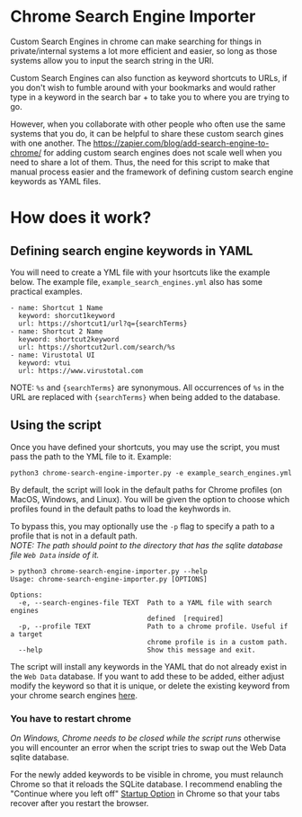 # Chrome Search Engine Importer

Custom Search Engines in chrome can make searching for things in private/internal systems a lot more efficient and easier, so long as those systems allow you to input the search string in the URI.

Custom Search Engines can also function as keyword shortcuts to URLs, if you don't wish to fumble around with your bookmarks and would rather type in a keyword in the search bar + <Enter> to take you to where you are trying to go.

However, when you collaborate with other people who often use the same systems that you do, it can be helpful to share these custom search gines with one another. The https://zapier.com/blog/add-search-engine-to-chrome/ for adding custom search engines does not scale well when you need to share a lot of them. Thus, the need for this script to make that manual process easier and the framework of defining custom search engine keywords as YAML files.

# How does it work?

## Defining search engine keywords in YAML

You will need to create a YML file with your hsortcuts like the example below. The example file, `example_search_engines.yml` also has some practical examples.

```
- name: Shortcut 1 Name
  keyword: shorcut1keyword
  url: https://shortcut1/url?q={searchTerms}
- name: Shortcut 2 Name
  keyword: shortcut2keyword
  url: https://shortcut2url.com/search/%s
- name: Virustotal UI
  keyword: vtui
  url: https://www.virustotal.com
```

NOTE: `%s` and `{searchTerms}` are synonymous. All occurrences of `%s` in the URL are replaced with `{searchTerms}` when being added to the database.

## Using the script

Once you have defined your shortcuts, you may use the script, you must pass the path to the YML file to it. Example:

`python3 chrome-search-engine-importer.py -e example_search_engines.yml`

By default, the script will look in the default paths for Chrome profiles (on MacOS, Windows, and Linux). You will be given the option to choose which profiles found in the default paths to load the keyhwords in.

To bypass this, you may optionally use the `-p` flag to specify a path to a profile that is not in a default path.  
_NOTE: The path should point to the directory that has the sqlite database file `Web Data` inside of it._

```
> python3 chrome-search-engine-importer.py --help
Usage: chrome-search-engine-importer.py [OPTIONS]

Options:
  -e, --search-engines-file TEXT  Path to a YAML file with search engines
                                  defined  [required]
  -p, --profile TEXT              Path to a chrome profile. Useful if a target
                                  chrome profile is in a custom path.
  --help                          Show this message and exit.
```

The script will install any keywords in the YAML that do not already exist in the `Web Data` database. If you want to add these to be added, either adjust modify the keyword so that it is unique, or delete the existing keyword from your chrome search engines [here](chrome://settings/searchEngines).

### You have to restart chrome

_On Windows, Chrome needs to be closed while the script runs_ otherwise you will encounter an error when the script tries to swap out the Web Data sqlite database.

For the newly added keywords to be visible in chrome, you must relaunch Chrome so that it reloads the SQLite database. I recommend enabling the "Continue where you left off" [Startup Option](chrome://settings/onStartup) in Chrome so that your tabs recover after you restart the browser.
